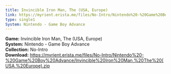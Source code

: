 ```yaml
---
title: Invincible Iron Man, The (USA, Europe)
link: https://myrient.erista.me/files/No-Intro/Nintendo%20-%20Game%20Boy%20Advance/Invincible%20Iron%20Man,%20The%20(USA,%20Europe).zip
type: single1
System: Nintendo - Game Boy Advance
---
```

<b>Game:</b> Invincible Iron Man, The (USA, Europe)<br>
<b>System:</b> Nintendo - Game Boy Advance<br>
<b>Collection:</b> No-Intro<br>
<b>Download:</b> https://myrient.erista.me/files/No-Intro/Nintendo%20-%20Game%20Boy%20Advance/Invincible%20Iron%20Man,%20The%20(USA,%20Europe).zip